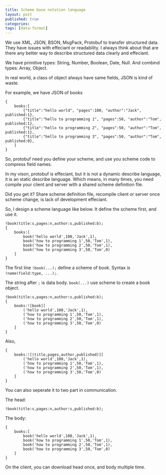 ```yaml
---
title: Scheme base notation language
layout: post
published: true
categories: 
tags: [data-format]
---
```


We use XML, JSON, BSON, MsgPack, Protobuf to transfer structured data. They have issues with effeciant or readability. I always think about that are there any better way to describe structured data clearly and effeciant.

We have primitive types: String, Number, Boolean, Date, Null. And combind types: Array, Object.

In real world, a class of object always have same fields, JSON is kind of waste.

For example, we have JSON of books

```
{
    books:[
        {"title":"hello world", "pages":100, "author":"Jack", published:1},
        {"title":"hello to programming 1", "pages":50, "author":"Tom", published:1},
        {"title":"hello to programming 2", "pages":50, "author":"Tom", published:1},
        {"title":"hello to programming 3", "pages":50, "author":"Tom", published:0},
    ]
}
```

So, protobuf need you define your scheme, and use you scheme code to compress field names.

In my vison, protobuf is effeciant, but it is not a dynamic describe language, it is an static describe language. Which means, in many times, you need compile your client and server with a shared scheme definition file.

Did you get it? Share scheme definition file, recompile client or server once scheme change, is lack of development effeciant.

So, I design a scheme language like below. It define the scheme first, and use it.

```
!book(title:s,pages:n,author:s,published:b);
{
    books:[
        book('hello world',100,'Jack',1),
        book('how to programming 1',50,'Tom',1),
        book('how to programming 2',50,'Tom',1),
        book('how to programming 3',50,'Tom',0)
    ]
}
```

The first line `!book(...);` define a scheme of book. Syntax is `!name(field:type, ...);`. 

The string after `;` is data body. `book(...)` use scheme to create a book object.


```
!book(title:s,pages:n,author:s,published:b);
{
    books:![book][
        ('hello world',100,'Jack',1),
        ('how to programming 1',50,'Tom',1),
        ('how to programming 2',50,'Tom',1),
        ('how to programming 3',50,'Tom',0)
    ]
}
```

Also,

```
{
    books:![(title,pages,author,published)][
        ('hello world',100,'Jack',1),
        ('how to programming 1',50,'Tom',1),
        ('how to programming 2',50,'Tom',1),
        ('how to programming 3',50,'Tom',0)
    ]
}
```

You can also seperate it to two part in communication.

The head:

```
!book(title:s,pages:n,author:s,published:b);
```

The body:

```
{
    books:[
        book('hello world',100,'Jack',1),
        book('how to programming 1',50,'Tom',1),
        book('how to programming 2',50,'Tom',1),
        book('how to programming 3',50,'Tom',0)
    ]
}
```

On the client, you can download head once, and body multiple time.
